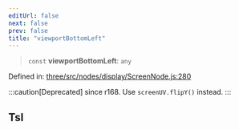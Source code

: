 ```yaml
---
editUrl: false
next: false
prev: false
title: "viewportBottomLeft"
---
```


> `const` **viewportBottomLeft**: `any`

Defined in: [three/src/nodes/display/ScreenNode.js:280](https://github.com/DefinitelyMaybe/three-i18n/blob/fa57b79433d1c349ffb23a78727299c8d4190136/three/src/nodes/display/ScreenNode.js#L280)

:::caution[Deprecated]
since r168. Use `screenUV.flipY()` instead.
:::

## Tsl

